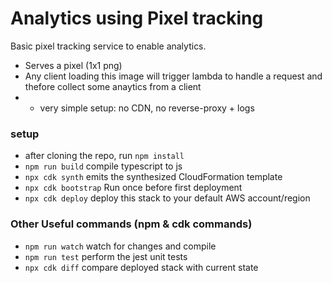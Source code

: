 # Analytics using Pixel tracking 
Basic pixel tracking service to enable analytics. 
- Serves a pixel (1x1 png)
- Any client loading this image will trigger lambda to handle a request and thefore collect some anaytics from a client
- * very simple setup: no CDN, no reverse-proxy + logs  

### setup
* after cloning the repo, run `npm install`
* `npm run build`   compile typescript to js
* `npx cdk synth`   emits the synthesized CloudFormation template
* `npx cdk bootstrap` Run once before first deployment
* `npx cdk deploy`  deploy this stack to your default AWS account/region

### Other Useful commands (npm & cdk commands)
* `npm run watch`   watch for changes and compile
* `npm run test`    perform the jest unit tests
* `npx cdk diff`    compare deployed stack with current state
